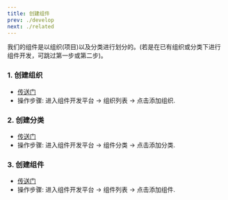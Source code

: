 ```yaml
---
title: 创建组件
prev: ./develop
next: ./related
---
```


我们的组件是以组织(项目)以及分类进行划分的。(若是在已有组织或分类下进行组件开发，可跳过第一步或第二步)。

### 1. 创建组织

- [传送门](http://10.2.2.236:8363/pw/visual/organize/list)
- 操作步骤: 进入组件开发平台 -> 组织列表 -> 点击添加组织.

### 2. 创建分类

- [传送门](http://10.2.2.236:8363/pw/visual/component/categories/list)
- 操作步骤: 进入组件开发平台 -> 组件分类 -> 点击添加分类.

### 3. 创建组件

- [传送门](http://10.2.2.236:8363/pw/visual/component/list)
- 操作步骤: 进入组件开发平台 -> 组件列表 -> 点击添加组件.
